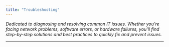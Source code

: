 ```yaml
---
title: "Troubleshooting"
---
```

*Dedicated to diagnosing and resolving common IT issues. Whether you're facing network problems, software errors, or hardware failures, you'll find step-by-step solutions and best practices to quickly fix and prevent issues.*
___